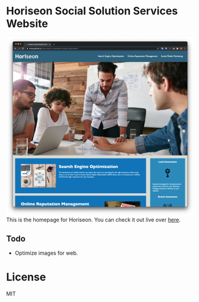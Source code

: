 # Horiseon Social Solution Services Website
![Horiseon website.](assets/screenshots/screenshot.png)
This is the homepage for Horiseon. You can check it out live over [here](https://brhue.github.io/code-refactor-hw/).

## Todo
- Optimize images for web.

# License
MIT